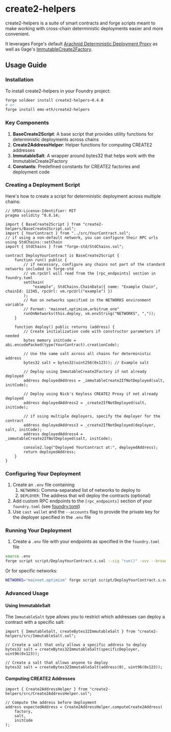 # create2-helpers

create2-helpers is a suite of smart contracts and forge scripts meant to make working with cross-chain deterministic deployments easier and more convenient.

It leverages Forge's default [Arachnid Deterministic Deployment Proxy](https://github.com/Arachnid/deterministic-deployment-proxy) as well as 0age's [ImmutableCreate2Factory](https://github.com/0age/metamorphic/blob/master/contracts/ImmutableCreate2Factory.sol).

## Usage Guide

### Installation

To install create2-helpers in your Foundry project:

```bash
forge soldeer install create2-helpers~0.4.0
# or
forge install emo-eth/create2-helpers
```

### Key Components

1. **BaseCreate2Script**: A base script that provides utility functions for deterministic deployments across chains
2. **Create2AddressHelper**: Helper functions for computing CREATE2 addresses
3. **ImmutableSalt**: A wrapper around bytes32 that helps work with the ImmutableCreate2Factory
4. **Constants**: Predefined constants for CREATE2 factories and deployment code

### Creating a Deployment Script

Here's how to create a script for deterministic deployment across multiple chains:

```solidity
// SPDX-License-Identifier: MIT
pragma solidity ^0.8.14;

import { BaseCreate2Script } from "create2-helpers/BaseCreate2Script.sol";
import { YourContract } from "../src/YourContract.sol";
// if using a non-default network, you can configure their RPC urls using StdChains::setChain
import { StdChains } from "forge-std/StdChains.sol";

contract DeployYourContract is BaseCreate2Script {
    function run() public {
        // if necessary, configure any chains not part of the standard networks included in forge-std
        // vm.rpcUrl will read from the [rpc_endpoints] section in foundry.toml
        setChain(
            "example", StdChains.ChainData({ name: "Example Chain", chainId: 12345, rpcUrl: vm.rpcUrl("example") })
        );
        // Run on networks specified in the NETWORKS environment variable
        // Format: "mainnet,optimism,arbitrum_one"
        runOnNetworks(this.deploy, vm.envString("NETWORKS", ","));
    }

    function deploy() public returns (address) {
        // Create initialization code with constructor parameters if needed
        bytes memory initCode = abi.encodePacked(type(YourContract).creationCode);

        // Use the same salt across all chains for deterministic address
        bytes32 salt = bytes32(uint256(0x123)); // Example salt

        // Deploy using ImmutableCreate2Factory if not already deployed
        address deployedAddress = _immutableCreate2IfNotDeployed(salt, initCode);

        // Deploy using Nick's Keyless CREATE2 Proxy if not already deployed
        address deployedAddress2 = _create2IfNotDeployed(salt, initCode);

        // if using multiple deployers, specify the deployer for the contract
        address deployedAddress3 = _create2IfNotDeployed(deployer, salt, initCode);
        address deployedAddress4 = _immutableCreate2IfNotDeployed(salt, initCode);

        console2.log("Deployed YourContract at:", deployedAddress);
        return deployedAddress;
    }
}
```

### Configuring Your Deployment

1. Create an `.env` file containing
    1. `NETWORKS`: Comma-separated list of networks to deploy to
    2. `DEPLOYER`: The address that will deploy the contracts (optional)
2. Add custom RPC endpoints to the `[rpc_endpoints]` section of your `foundry.toml` (see [foundry.toml](./foundry.toml))
3. Use `cast wallet` and the `--accounts` flag to provide the private key for the deployer specified in the `.env` file

### Running Your Deployment

1. Create a `.env` file with your endpoints as specified in the `foundry.toml` file

```bash
source .env
forge script script/DeployYourContract.s.sol --sig "run()" -vvv --broadcast --verify --env-file .env
```

Or for specific networks:

```bash
NETWORKS="mainnet,optimism" forge script script/DeployYourContract.s.sol --sig "run()" -vvv --broadcast --verify --env-file .env
```

### Advanced Usage

#### Using ImmutableSalt

The `ImmutableSalt` type allows you to restrict which addresses can deploy a contract with a specific salt:

```solidity
import { ImmutableSalt, createBytes32ImmutableSalt } from "create2-helpers/src/ImmutableSalt.sol";

// Create a salt that only allows a specific address to deploy
bytes32 salt = createBytes32ImmutableSalt(specificDeployer, uint96(0x123));

// Create a salt that allows anyone to deploy
bytes32 salt = createBytes32ImmutableSalt(address(0), uint96(0x123));
```

#### Computing CREATE2 Addresses

```solidity
import { Create2AddressHelper } from "create2-helpers/src/Create2AddressHelper.sol";

// Compute the address before deployment
address expectedAddress = Create2AddressHelper.computeCreate2Address(
    factory,
    salt,
    initCode
);
```
